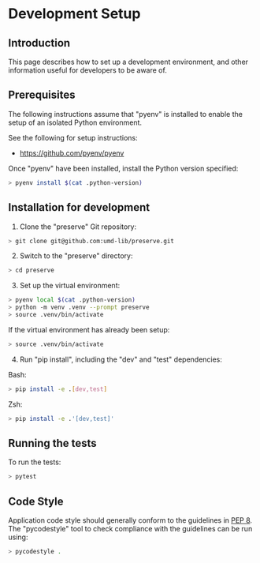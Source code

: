 # Development Setup

## Introduction

This page describes how to set up a development environment, and other
information useful for developers to be aware of.

## Prerequisites

The following instructions assume that "pyenv" is
installed to enable the setup of an isolated Python environment.

See the following for setup instructions:

* <https://github.com/pyenv/pyenv>

Once "pyenv" have been installed, install the Python version specified:

```bash
> pyenv install $(cat .python-version)
```

## Installation for development

1) Clone the "preserve" Git repository:

```bash
> git clone git@github.com:umd-lib/preserve.git
```

2) Switch to the "preserve" directory:

```bash
> cd preserve
```

3) Set up the virtual environment:

```bash
> pyenv local $(cat .python-version)
> python -m venv .venv --prompt preserve
> source .venv/bin/activate
```

If the virtual environment has already been setup:

```bash
> source .venv/bin/activate
```

4) Run "pip install", including the "dev" and "test" dependencies:

Bash:

```bash
> pip install -e .[dev,test]
```

Zsh:

```zsh
> pip install -e .'[dev,test]'
```

## Running the tests

To run the tests:

```bash
> pytest
```

## Code Style

Application code style should generally conform to the guidelines in
[PEP 8](https://www.python.org/dev/peps/pep-0008/). The "pycodestyle" tool
to check compliance with the guidelines can be run using:

```bash
> pycodestyle .
```
